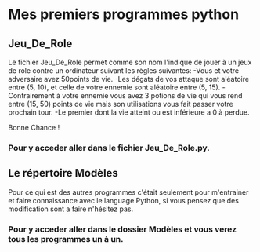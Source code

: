 # Mes premiers programmes python

## Jeu_De_Role
Le fichier Jeu_De_Role permet comme son nom l'indique de jouer à un jeux de role contre un ordinateur suivant les règles suivantes:
-Vous et votre adversaire avez 50points de vie.
-Les dégats de vos attaque sont aléatoire entre (5, 10), et celle de votre ennemie sont aléatoire entre (5, 15).
-Contrairement à votre ennemie vous avez 3 potions de vie qui vous rend entre (15, 50) points de vie mais son utilisations vous fait passer votre prochain tour.
-Le premier dont la vie atteint ou est inférieure a 0 à perdue.

Bonne Chance !
### Pour y acceder aller dans le fichier Jeu_De_Role.py.

## Le répertoire Modèles 
Pour ce qui est des autres programmes c'était seulement pour m'entrainer et faire connaissance avec le language Python, si vous pensez que des modification sont a faire n'hésitez pas.
### Pour y acceder aller dans le dossier Modèles et vous verez tous les programmes un à un. 

